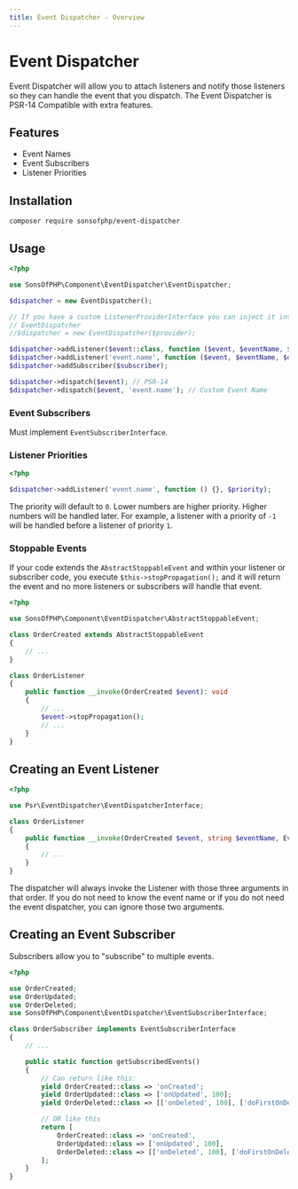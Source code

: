 ```yaml
---
title: Event Dispatcher - Overview
---
```


# Event Dispatcher

Event Dispatcher will allow you to attach listeners and notify those listeners
so they can handle the event that you dispatch. The Event Dispatcher is PSR-14
Compatible with extra features.

## Features

* Event Names
* Event Subscribers
* Listener Priorities


## Installation

```shell
composer require sonsofphp/event-dispatcher
```

## Usage

```php
<?php

use SonsOfPHP\Component\EventDispatcher\EventDispatcher;

$dispatcher = new EventDispatcher();

// If you have a custom ListenerProviderInterface you can inject it into the
// EventDispatcher
//$dispatcher = new EventDispatcher($provider);

$dispatcher->addListener($event::class, function ($event, $eventName, $dispatcher) {});
$dispatcher->addListener('event.name', function ($event, $eventName, $dispatcher) {});
$dispatcher->addSubscriber($subscriber);

$dispatcher->dispatch($event); // PSR-14
$dispatcher->dispatch($event, 'event.name'); // Custom Event Name
```

### Event Subscribers

Must implement `EventSubscriberInterface`.

### Listener Priorities

```php
<?php

$dispatcher->addListener('event.name', function () {}, $priority);
```

The priority will default to `0`. Lower numbers are higher priority. Higher
numbers will be handled later. For example, a listener with a priority of `-1`
will be handled before a listener of priority `1`.


### Stoppable Events

If your code extends the `AbstractStoppableEvent` and within your listener or
subscriber code, you execute `$this->stopPropagation();` and it will return the
event and no more listeners or subscribers will handle that event.

```php
<?php

use SonsOfPHP\Component\EventDispatcher\AbstractStoppableEvent;

class OrderCreated extends AbstractStoppableEvent
{
    // ...
}

class OrderListener
{
    public function __invoke(OrderCreated $event): void
    {
        // ...
        $event->stopPropagation();
        // ...
    }
}
```

## Creating an Event Listener

```php
<?php

use Psr\EventDispatcher\EventDispatcherInterface;

class OrderListener
{
    public function __invoke(OrderCreated $event, string $eventName, EventDispatcherInterface $dispatcher): void
    {
        // ...
    }
}
```

The dispatcher will always invoke the Listener with those three arguments in
that order. If you do not need to know the event name or if you do not need the
event dispatcher, you can ignore those two arguments.

## Creating an Event Subscriber

Subscribers allow you to "subscribe" to multiple events.

```php
<?php

use OrderCreated;
use OrderUpdated;
use OrderDeleted;
use SonsOfPHP\Component\EventDispatcher\EventSubscriberInterface;

class OrderSubscriber implements EventSubscriberInterface
{
    // ...

    public static function getSubscribedEvents()
    {
        // Can return like this:
        yield OrderCreated::class => 'onCreated';
        yield OrderUpdated::class => ['onUpdated', 100];
        yield OrderDeleted::class => [['onDeleted', 100], ['doFirstOnDeleted', -100]];

        // OR like this
        return [
            OrderCreated::class => 'onCreated',
            OrderUpdated::class => ['onUpdated', 100],
            OrderDeleted::class => [['onDeleted', 100], ['doFirstOnDeleted', -100]],
        ];
    }
}
```
